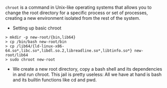 `chroot` is a command in Unix-like operating systems that allows you to change the root directory for a specific process or set of processes, creating a new environment isolated from the rest of the system.

- Setting up basic chroot
```
> mkdir -p new-root/{bin,lib64}
> cp /bin/bash new-root/bin
> cp /lib64/{ld-linux-x86-64.so*,libc.so*,libdl.so.2,libreadline.so*,libtinfo.so*} new-root/lib64
> sudo chroot new-root
```
- We create a new root directory, copy a bash shell and its dependencies in and run chroot. This jail is pretty useless: All we have at hand is bash and its builtin functions like cd and pwd.